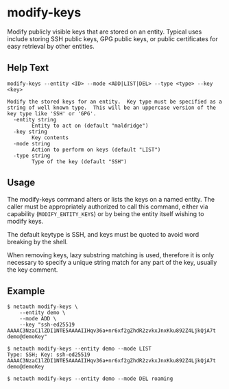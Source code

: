 # modify-keys

Modify publicly visible keys that are stored on an entity.  Typical
uses include storing SSH public keys, GPG public keys, or public
certificates for easy retrieval by other entities.

## Help Text

```
modify-keys --entity <ID> --mode <ADD|LIST|DEL> --type <type> --key <key>

Modify the stored keys for an entity.  Key type must be specified as a
string of well known type.  This will be an uppercase version of the
key type like 'SSH' or 'GPG'.
  -entity string
        Entity to act on (default "maldridge")
  -key string
        Key contents
  -mode string
        Action to perform on keys (default "LIST")
  -type string
        Type of the key (default "SSH")
```

## Usage

The modify-keys command alters or lists the keys on a named entity.
The caller must be appropriately authorized to call this command,
either via capability (`MODIFY_ENTITY_KEYS`) or by being the entity
itself wishing to modify keys.

The default keytype is SSH, and keys must be quoted to avoid word
breaking by the shell.

When removing keys, lazy substring matching is used, therefore it is
only necessary to specify a unique string match for any part of the
key, usually the key comment.

## Example

```shell
$ netauth modify-keys \
    --entity demo \
    --mode ADD \
    --key "ssh-ed25519 AAAAC3NzaC1lZDI1NTE5AAAAIIHqv36a+nr6xf2gZhdR2zvkxJnxKku892Z4LjkQjA7t demo@demoKey"

$ netauth modify-keys --entity demo --mode LIST
Type: SSH; Key: ssh-ed25519 AAAAC3NzaC1lZDI1NTE5AAAAIIHqv36a+nr6xf2gZhdR2zvkxJnxKku892Z4LjkQjA7t demo@demoKey

$ netauth modify-keys --entity demo --mode DEL roaming
```
